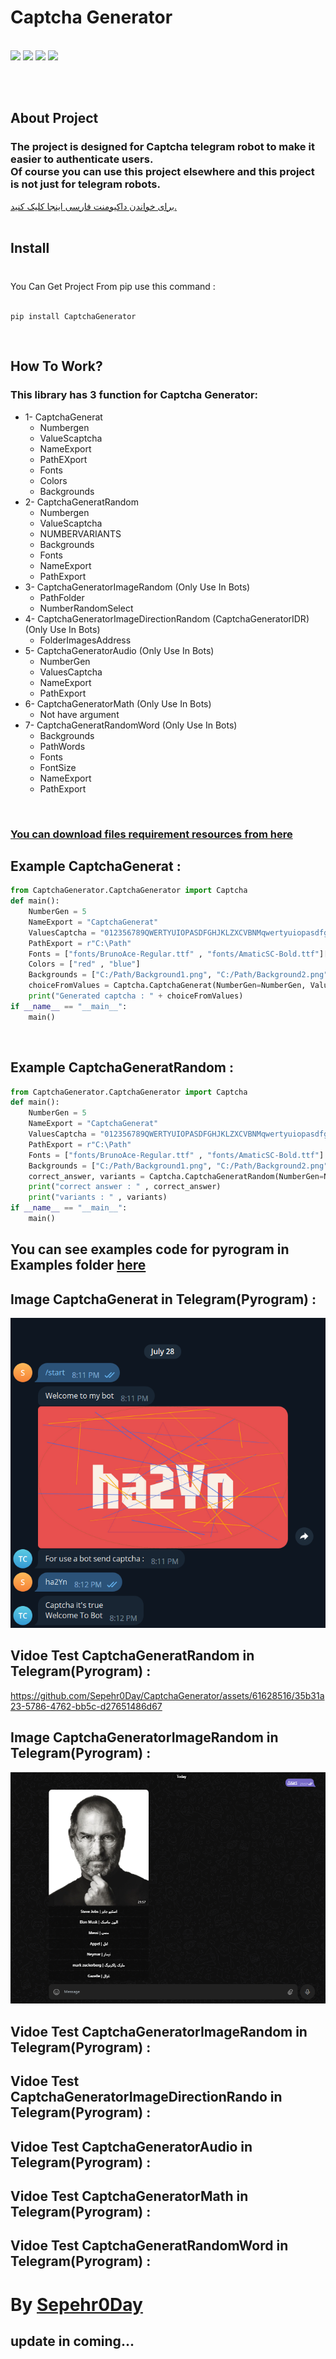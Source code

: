 # Captcha Generator
  <br>
  <a href="https://pypi.org/project/Pillow/"><img src="https://img.shields.io/badge/CaptchaGenerator-1.1.6-Green" ></a>
  <a href="https://pypi.org/project/Pyrogram/"><img src="https://img.shields.io/badge/pyrogram-2.0.106-orange" ></a>
  <a href="https://pypi.org/project/Pillow/"><img src="https://img.shields.io/badge/Pillow-9.4.0-red" ></a>
  <a href="https://pypi.org/project/gTTS/"><img src="https://img.shields.io/badge/gTTS-2.3.2-blue" ></a> 
  
  
  
<br><br>

## About Project
### The project is designed for Captcha telegram robot to make it easier to authenticate users. <br> Of course you can use this project elsewhere and this project is not just for telegram robots.
<a href="#">برای خواندن داکیومنت فارسی اینجا کلیک کنید.</a> 
<br><br>

## Install 
### 
<br>
You Can Get Project From pip use this command : 
<br><br>

```
pip install CaptchaGenerator
```

<br>

## How To Work?
### This library has 3 function for Captcha Generator:
   * 1- CaptchaGenerat
      * Numbergen
      * ValueScaptcha
      * NameExport
      * PathEXport
      * Fonts
      * Colors
      * Backgrounds   
   * 2- CaptchaGeneratRandom
      * Numbergen
      * ValueScaptcha
      * NUMBERVARIANTS
      * Backgrounds
      * Fonts
      * NameExport
      * PathExport
   * 3- CaptchaGeneratorImageRandom (Only Use In Bots)
      * PathFolder
      * NumberRandomSelect
   * 4- CaptchaGeneratorImageDirectionRandom (CaptchaGeneratorIDR) (Only Use In Bots)
      * FolderImagesAddress
   * 5- CaptchaGeneratorAudio (Only Use In Bots)
      * NumberGen
      * ValuesCaptcha
      * NameExport 
      * PathExport
   * 6- CaptchaGeneratorMath (Only Use In Bots)
      *  Not have argument
   * 7- CaptchaGeneratRandomWord (Only Use In Bots)
      * Backgrounds
      * PathWords 
      * Fonts 
      * FontSize 
      * NameExport 
      * PathExport
<br>

### <a href="https://github.com/Sepehr0Day/CaptchaGenerator/blob/main/Font%20%2C%20Background%20And%20Photo.zip">You can download files requirement resources from here</a>

## Example CaptchaGenerat :
```python
from CaptchaGenerator.CaptchaGenerator import Captcha
def main():
    NumberGen = 5
    NameExport = "CaptchaGenerat"  
    ValuesCaptcha = "012356789QWERTYUIOPASDFGHJKLZXCVBNMqwertyuiopasdfghjklzxcvbnm!@#$%&*"  
    PathExport = r"C:\Path" 
    Fonts = ["fonts/BrunoAce-Regular.ttf" , "fonts/AmaticSC-Bold.ttf"]['AmaticSC-Bold.ttf', 'AmaticSC-Regular.ttf', 'ArchitectsDaughter-Regular.ttf']
    Colors = ["red" , "blue"] 
    Backgrounds = ["C:/Path/Background1.png", "C:/Path/Background2.png", "C:/Path/Background3.png"]
    choiceFromValues = Captcha.CaptchaGenerat(NumberGen=NumberGen, ValuesCaptcha=ValuesCaptcha, NameExport=NameExport, PathExport=PathExport, Fonts=Fonts, Colors=Colors, Backgrounds=Backgrounds)
    print("Generated captcha : " + choiceFromValues)
if __name__ == "__main__":
    main()
```
<br>

## Example CaptchaGeneratRandom :


```python
from CaptchaGenerator.CaptchaGenerator import Captcha
def main():
    NumberGen = 5
    NameExport = "CaptchaGenerat"  
    ValuesCaptcha = "012356789QWERTYUIOPASDFGHJKLZXCVBNMqwertyuiopasdfghjklzxcvbnm!@#$%&*"  
    PathExport = r"C:\Path" 
    Fonts = ["fonts/BrunoAce-Regular.ttf" , "fonts/AmaticSC-Bold.ttf"]
    Backgrounds = ["C:/Path/Background1.png", "C:/Path/Background2.png", "C:/Path/Background3.png"]
    correct_answer, variants = Captcha.CaptchaGeneratRandom(NumberGen=NumberGen , ValuesCaptcha=ValuesCaptcha , NumberVariants=5 , Backgrounds=Backgrounds , Fonts=Fonts , NameExport=NameExport , PathExport=PathExport)
    print("correct answer : " , correct_answer)
    print("variants : " , variants)
if __name__ == "__main__":
    main()
```
## You can see examples code for pyrogram in Examples folder <a href="">here</a>

## Image CaptchaGenerat in Telegram(Pyrogram) :
![Image1](https://raw.githubusercontent.com/Sepehr0Day/CaptchaGenerator/main/TestTelegramBot.png)
## Vidoe Test CaptchaGeneratRandom in Telegram(Pyrogram) :
https://github.com/Sepehr0Day/CaptchaGenerator/assets/61628516/35b31a23-5786-4762-bb5c-d27651486d67
## Image CaptchaGeneratorImageRandom in Telegram(Pyrogram) :
![Image2](https://raw.githubusercontent.com/Sepehr0Day/CaptchaGenerator/main/TestCaptchaGeneratorImageRandom.png)
## Vidoe Test CaptchaGeneratorImageRandom in Telegram(Pyrogram) :

## Vidoe Test CaptchaGeneratorImageDirectionRando in Telegram(Pyrogram) :

## Vidoe Test CaptchaGeneratorAudio in Telegram(Pyrogram) :

## Vidoe Test CaptchaGeneratorMath in Telegram(Pyrogram) :

## Vidoe Test CaptchaGeneratRandomWord in Telegram(Pyrogram) :

# By <a href="https://t.me/sepehr0day">Sepehr0Day</a>

## update in coming...
